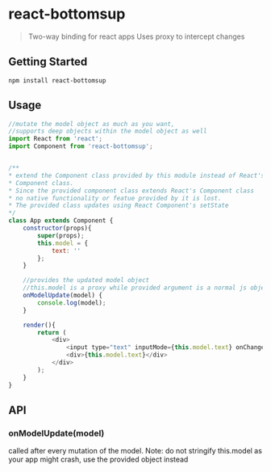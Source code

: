 # react-bottomsup

>Two-way binding for react apps
Uses proxy to intercept changes

## Getting Started
```
npm install react-bottomsup
```

## Usage
```js
//mutate the model object as much as you want,
//supports deep objects within the model object as well
import React from 'react';
import Component from 'react-bottomsup';


/**
* extend the Component class provided by this module instead of React's own
* Component class.
* Since the provided component class extends React's Component class
* no native functionality or featue provided by it is lost.
* The provided class updates using React Component's setState
*/
class App extends Component {
    constructor(props){
        super(props);
        this.model = {
            text: ''
        };
    }

    //provides the updated model object
    //this.model is a proxy while provided argument is a normal js object
    onModelUpdate(model) {
        console.log(model);
    }

    render(){
        return (
            <div>
                <input type="text" inputMode={this.model.text} onChange={e => this.model.text = e.target.value}/>
                <div>{this.model.text}</div>
            </div>
        );
    }
}
```

## API

### onModelUpdate(model)

called after every mutation of the model.
Note: do not stringify this.model as your app might crash, use the provided object instead
